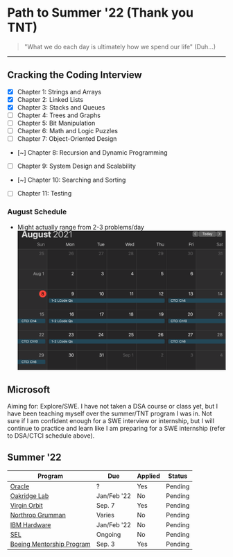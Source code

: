 # Path to Summer '22 (Thank you TNT)
> "What we do each day is ultimately how we spend our life" (Duh...)
---
## Cracking the Coding Interview 
- [x] Chapter 1: Strings and Arrays 
- [x] Chapter 2: Linked Lists 
- [x] Chapter 3: Stacks and Queues 
- [ ] Chapter 4: Trees and Graphs  
- [ ] Chapter 5: Bit Manipulation 
- [ ] Chapter 6: Math and Logic Puzzles 
- [ ] Chapter 7: Object-Oriented Design 
- [~] Chapter 8: Recursion and Dynamic Programming  
- [ ] Chapter 9: System Design and Scalability 
- [~] Chapter 10: Searching and Sorting 
- [ ] Chapter 11: Testing 

### August Schedule
- Might actually range from 2-3 problems/day
![August Schedule](https://github.com/chandyego84/CTCIWeekly/blob/main/AugustCoding.png)

## Microsoft
Aiming for: Explore/SWE.
I have not taken a DSA course or class yet, but I have been teaching myself over the summer/TNT program I was in. Not sure if I am confident enough for a SWE interview or internship, but I will continue to practice and learn like I am preparing for a SWE internship (refer to DSA/CTCI schedule above). 

## Summer '22
| Program | Due | Applied | Status |
| ------- | --- | ------- | ------ |
| [Oracle](https://eeho.fa.us2.oraclecloud.com/hcmUI/CandidateExperience/en/sites/CX_1/my-profile/0l8tMPSjAb) | ? | Yes | Pending |
| [Oakridge Lab](https://orise.orau.gov/pcip/) | Jan/Feb '22 | No | Pending |
| [Virgin Orbit](https://careers-virginorbit.icims.com/jobs/6289/2022-summer-internship---multiple-departments/job?mobile=false&width=1168&height=500&bga=true&needsRedirect=false&jan1offset=-480&jun1offset=-420) | Sep. 7 | Yes | Pending |
| [Northrop Grumman](https://www.northropgrumman.com/jobs/?search=-administrative%20+intern%20-skillbridge%20-associate%20-internal%20-international) | Varies | No | Pending |
| [IBM Hardware](https://www.ibm.com/us-en/employment/entrylevel/#jobs?%23jobs=&experience=Intern&job-category=Hardware%2520Development%2520%2526%2520Support) | Jan/Feb '22 | No | Pending |
| [SEL](https://selinc.wd1.myworkdayjobs.com/SEL/1/refreshFacet/318c8bb6f553100021d223d9780d30be) | Ongoing | No | Pending |
| [Boeing Mentorship Program](https://vcea.wsu.edu/student-success/mentorship-programs/#boeing) | Sep. 3 | Yes | Pending |
